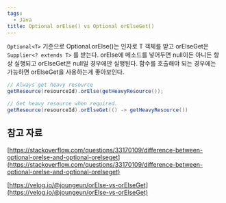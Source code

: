 ```yaml
---
tags:
  - Java
title: Optional orElse() vs Optional orElseGet()
---
```


`Optional<T>` 기준으로 Optional.orElse()는 인자로 T 객체를 받고 orElseGet은 `Supplier<? extends T>` 를 받는다. orElse에 메소드를 넣어두면 null이든 아니든 항상 실행되고 orElseGet은 null일 경우에만 실행된다. 함수를 호출해야 되는 경우에는 가능하면 orElseGet을 사용하는게 좋아보인다.

```java
// Always get heavy resource
getResource(resourceId).orElse(getHeavyResource()); 

// Get heavy resource when required.
getResource(resourceId).orElseGet(() -> getHeavyResource())
```

## 참고 자료

[https://stackoverflow.com/questions/33170109/difference-between-optional-orelse-and-optional-orelseget](https://stackoverflow.com/questions/33170109/difference-between-optional-orelse-and-optional-orelseget)

[https://velog.io/@joungeun/orElse-vs-orElseGet](https://velog.io/@joungeun/orElse-vs-orElseGet)
